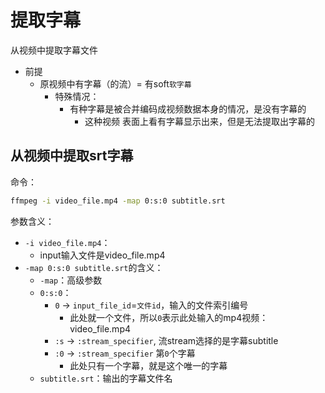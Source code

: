 # 提取字幕

从视频中提取字幕文件

* 前提
  * 原视频中有字幕（的流）= 有soft`软字幕`
    * 特殊情况：
      * 有种字幕是被合并编码成视频数据本身的情况，是没有字幕的
          * 这种视频 表面上看有字幕显示出来，但是无法提取出字幕的


## 从视频中提取srt字幕

命令：

```bash
ffmpeg -i video_file.mp4 -map 0:s:0 subtitle.srt
```

参数含义：

* `-i video_file.mp4`：
  * input输入文件是video_file.mp4
* `-map 0:s:0 subtitle.srt`的含义：
  * `-map`：高级参数
  * `0:s:0`：
    * `0` -> `input_file_id`=`文件id`，输入的文件索引编号
      * 此处就一个文件，所以`0`表示此处输入的mp4视频：video_file.mp4
    * `:s` -> `:stream_specifier`, 流stream选择的是字幕subtitle 
    * `:0` -> `:stream_specifier` 第`0`个字幕
      * 此处只有一个字幕，就是这个唯一的字幕
  * `subtitle.srt`：输出的字幕文件名
